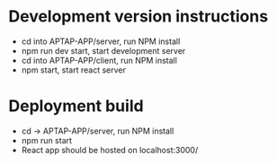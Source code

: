 # Development version instructions

- cd into APTAP-APP/server, run NPM install
- npm run dev start, start development server
- cd into APTAP-APP/client, run NPM install
- npm start, start react server

# Deployment build

- cd -> APTAP-APP/server, run NPM install
- npm run start
 - React app should be hosted on localhost:3000/
